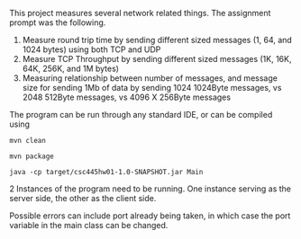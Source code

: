 This project measures several network related things. The assignment prompt was the following.

1. Measure round trip time by sending different sized messages (1, 64, and 1024 bytes) using both TCP and UDP
2. Measure TCP Throughput by sending different sized messages (1K, 16K, 64K, 256K, and 1M bytes)
3. Measuring relationship between number of messages, and message size for sending 1Mb of data by sending 1024 1024Byte messages, vs 2048 512Byte messages, vs 4096 X 256Byte messages

The program can be run through any standard IDE, or can be compiled using
```
mvn clean

mvn package

java -cp target/csc445hw01-1.0-SNAPSHOT.jar Main
```

2 Instances of the program need to be running. 
One instance serving as the server side, the other as the client side.


Possible errors can include port already being taken, in which case the port variable in the main class can be changed.

